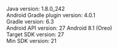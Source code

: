 Java version: 1.8.0_242  
Android Gradle plugin version: 4.0.1  
Gradle version: 6.3  
Android API version: 27 Android 8.1 (Oreo)  
Target SDK version: 27  
Min SDK version: 21  
